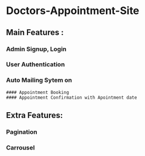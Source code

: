 # Doctors-Appointment-Site
## Main Features :
  ### Admin Signup, Login
  ### User Authentication
  ### Auto Mailing Sytem on
    #### Appointment Booking
    #### Appointment Confirmation with Apointment date
## Extra Features:
  ### Pagination
  ### Carrousel

